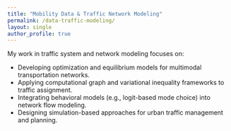 ```yaml
---
title: "Mobility Data & Traffic Network Modeling"
permalink: /data-traffic-modeling/
layout: single
author_profile: true
---
```


My work in traffic system and network modeling focuses on:

- Developing optimization and equilibrium models for multimodal transportation networks.  
- Applying computational graph and variational inequality frameworks to traffic assignment.  
- Integrating behavioral models (e.g., logit-based mode choice) into network flow modeling.  
- Designing simulation-based approaches for urban traffic management and planning.  
